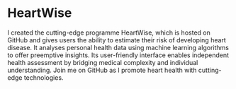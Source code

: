 # HeartWise
I created the cutting-edge programme HeartWise, which is hosted on GitHub and gives users the ability to estimate their risk of developing heart disease. It analyses personal health data using machine learning algorithms to offer preemptive insights. Its user-friendly interface enables independent health assessment by bridging medical complexity and individual understanding. Join me on GitHub as I promote heart health with cutting-edge technologies.
